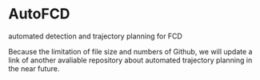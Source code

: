 # AutoFCD
automated detection and trajectory planning for FCD

Because the limitation of file size and numbers of Github, we will update a link of another avaliable repository about automated trajectory planning in the near future.
